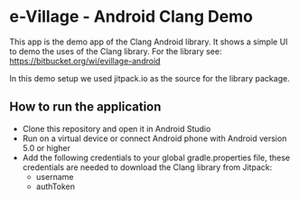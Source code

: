 # e-Village - Android Clang Demo
This app is the demo app of the Clang Android library. It shows a simple UI to demo the uses of the Clang library. For the library see: https://bitbucket.org/wi/evillage-android

In this demo setup we used jitpack.io as the source for the library package.

## How to run the application
* Clone this repository and open it in Android Studio
* Run on a virtual device or connect Android phone with Android version 5.0 or higher
* Add the following credentials to your global gradle.properties file, these credentials are needed to download the Clang library from Jitpack:
    * username
    * authToken
